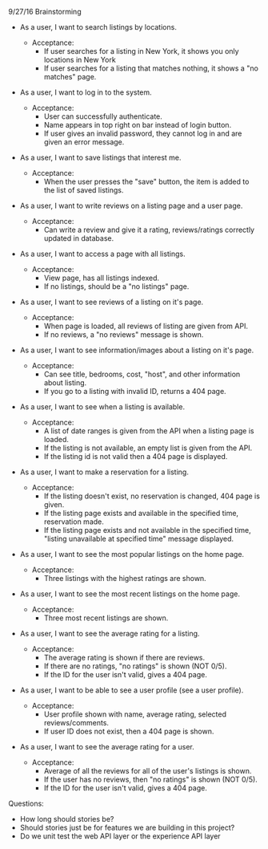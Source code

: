 9/27/16 Brainstorming
- As a user, I want to search listings by locations.
    - Acceptance: 
        - If user searches for a listing in New York, it shows you only locations in New York
        - If user searches for a listing that matches nothing, it shows a "no matches" page.

- As a user, I want to log in to the system.
    - Acceptance:
        - User can successfully authenticate. 
        - Name appears in top right on bar instead of login button.
        - If user gives an invalid password, they cannot log in and are given an error message.

- As a user, I want to save listings that interest me.
    - Acceptance:
        - When the user presses the "save" button, the item is added to the list of saved listings.

- As a user, I want to write reviews on a listing page and a user page.
    - Acceptance:
        - Can write a review and give it a rating, reviews/ratings correctly updated in database.

- As a user, I want to access a page with all listings.
    - Acceptance:
        - View page, has all listings indexed.
        - If no listings, should be a "no listings" page.

- As a user, I want to see reviews of a listing on it's page.
    - Acceptance:
        - When page is loaded, all reviews of listing are given from API.
        - If no reviews, a "no reviews" message is shown.

- As a user, I want to see information/images about a listing on it's page.
    - Acceptance:
        - Can see title, bedrooms, cost, "host", and other information about listing.
        - If you go to a listing with invalid ID, returns a 404 page.

- As a user, I want to see when a listing is available.
    - Acceptance:
        - A list of date ranges is given from the API when a listing page is loaded.
        - If the listing is not available, an empty list is given from the API.
        - If the listing id is not valid then a 404 page is displayed.

- As a user, I want to make a reservation for a listing.
    - Acceptance:
        - If the listing doesn't exist, no reservation is changed, 404 page is given.
        - If the listing page exists and available in the specified time, reservation made.
        - If the listing page exists and not available in the specified time, "listing unavailable at specified time" message displayed.

- As a user, I want to see the most popular listings on the home page.
    - Acceptance:
        - Three listings with the highest ratings are shown. 

- As a user, I want to see the most recent listings on the home page.
    - Acceptance:
        - Three most recent listings are shown.

- As a user, I want to see the average rating for a listing.
    - Acceptance:
        - The average rating is shown if there are reviews.
        - If there are no ratings, "no ratings" is shown (NOT 0/5).
        - If the ID for the user isn't valid, gives a 404 page.
        
- As a user, I want to be able to see a user profile (see a user profile).
    - Acceptance:
        - User profile shown with name, average rating, selected reviews/comments.
        - If user ID does not exist, then a 404 page is shown.

- As a user, I want to see the average rating for a user.
    - Acceptance:
        - Average of all the reviews for all of the user's listings is shown.
        - If the user has no reviews, then "no ratings" is shown (NOT 0/5).
        - If the ID for the user isn't valid, gives a 404 page.

Questions:
- How long should stories be?
- Should stories just be for features we are building in this project?
- Do we unit test the web API layer or the experience API layer
